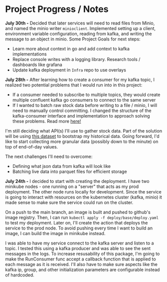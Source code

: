 # Project Progress / Notes
**July 30th -** Decided that later services will need to read files from Minio, and named the minio writer `minioclient`. Implemented setting up a client, environment variable configuration, reading from kafka, and writing the message to an object in minio. 
Some Project Goals for next steps:
- Learn more about context in go and add context to kafka implementations
- Replace console writes with a logging library. Research tools / dashboards like grafana 
- Update kafka deployment in `Infra` repo to use overlays

**July 28th -** After learning how to create a consumer for my kafka topic, I realized two potential problems that I would run into in this project:
- If a consumer needed to subscribe to multiple topics, they would create multiple confluent kafka go consumers to connect to the same server
- If I wanted to batch raw stock data before writing to a file / minio, I will need to manually control committing. 
I changed the structure of the kafka-consumer interface and implementation to approach solving these problems. Read more [here!](/docs/kafka-consumer.md)

I'm still deciding what API(s) I'll use to gather stock data. Part of the solution will be using [this dataset](https://huggingface.co/datasets/bwzheng2010/yahoo-finance-data) to bootstrap my historical data. Going forward, I'd like to start collecting more granular data (possibly down to the minute) on top of end-of-day values. 

The next challenges I'll need to overcome:
- Defining what json data from kafka will look like
- Batching live data into parquet files for efficient storage


**July 24th -** I decided to start with creating the deployment. I have two minikube nodes - one running on a "server" that acts as my prod deployment. The other node runs locally for development. Since the service is going to interact with resources on the kubernetes cluster (kafka, minio) it made sense to make sure the service could run on the cluster.

On a push to the main branch, an image is built and pushed to github's image registry. Then, I can run `kubectl apply -f deploy/base/deploy.yaml` to test my deployment. Later on, I'll create the action that deploys the service to the prod node. To avoid pushing every time I want to build an image, I can build the image in minikube instead.

I was able to have my service connect to the kafka server and listen to a topic. I tested this using a kafka producer and was able to see the sent messages in the logs. To increase resusability of this package, I'm going to make the RunConsumer func accept a callback function that is applied to each message as it is received. I'll also have to make sure aspects like the kafka ip, group, and other initialization parameters are configurable instead of hardcoded.
